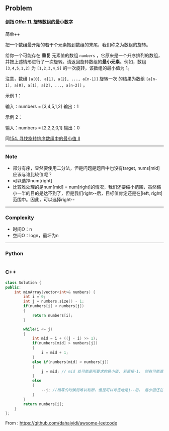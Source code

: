 ## Problem

#### [剑指 Offer 11. 旋转数组的最小数字](https://leetcode.cn/problems/xuan-zhuan-shu-zu-de-zui-xiao-shu-zi-lcof/)

简单++

把一个数组最开始的若干个元素搬到数组的末尾，我们称之为数组的旋转。

给你一个可能存在 **重复** 元素值的数组 `numbers` ，它原来是一个升序排列的数组，并按上述情形进行了一次旋转。请返回旋转数组的**最小元素**。例如，数组 `[3,4,5,1,2]` 为 `[1,2,3,4,5]` 的一次旋转，该数组的最小值为 1。 

注意，数组 `[a[0], a[1], a[2], ..., a[n-1]]` 旋转一次 的结果为数组 `[a[n-1], a[0], a[1], a[2], ..., a[n-2]]` 。

示例 1：

输入：numbers = [3,4,5,1,2]
输出：1

示例 2：

输入：numbers = [2,2,2,0,1]
输出：0

同[154. 寻找旋转排序数组中的最小值 II](https://leetcode.cn/problems/find-minimum-in-rotated-sorted-array-ii/)

------

### Note

- 部分有序，显然要使用二分法，但是问题是题目中也没有target, nums[mid]应该与谁比较值呢？
- 可以选择num[right]
- 比较难处理的是num[mid] = num[right]的情况，我们还要缩小范围，虽然缩小一半的目的是达不到了，但是我们right--后，目标值肯定还是在[left, right]范围中。因此，可以选择right--

------

### Complexity

- 时间O：n
- 空间O：logn，最坏为n

------

### Python

```python

```

### C++

```C++
class Solution {
public:
    int minArray(vector<int>& numbers) {
        int i = 0;
        int j = numbers.size() - 1;
        if(numbers[i] < numbers[j])
        {
            return numbers[i];
        }

        while(i <= j)
        {
            int mid = i + ((j - i) >> 1);
            if(numbers[mid] > numbers[j])
            {
                i = mid + 1;
            }
            else if(numbers[mid] < numbers[j])
            {
                j = mid; // mid 处可能是所要求的最小值, 若直接-1， 则有可能直接跳过了最小值，导致永远无法找到该值。 而numbers[mid] > numbers[j]情况下则没有这种问题。
            }
            else 
            {
                --j; //相等的时候则难以判断，但是可以肯定地是j--后， 最小值还在[i, j]范围内，那就j--缩小范围。
            }
        }
        return numbers[i];
    }
};
```



From : https://github.com/dahaiyidi/awsome-leetcode
